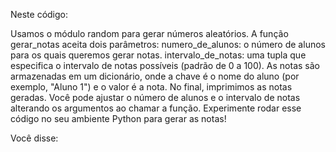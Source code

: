 Neste código:

Usamos o módulo random para gerar números aleatórios.
A função gerar_notas aceita dois parâmetros:
numero_de_alunos: o número de alunos para os quais queremos gerar notas.
intervalo_de_notas: uma tupla que especifica o intervalo de notas possíveis (padrão de 0 a 100).
As notas são armazenadas em um dicionário, onde a chave é o nome do aluno (por exemplo, "Aluno 1") e o valor é a nota.
No final, imprimimos as notas geradas.
Você pode ajustar o número de alunos e o intervalo de notas alterando os argumentos ao chamar a função. Experimente rodar esse código no seu ambiente Python para gerar as notas!

Você disse:
